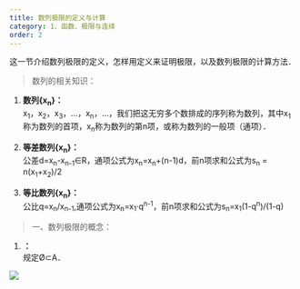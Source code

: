 ```yaml
---
title: 数列极限的定义与计算
category: 1、函数、极限与连续
order: 2
---
```


这一节介绍数列极限的定义，怎样用定义来证明极限，以及数列极限的计算方法．

> 数列的相关知识：

1. **数列{x<sub>n</sub>}：**<br/>
    x<sub>1</sub>，x<sub>2</sub>，x<sub>3</sub>，…，x<sub>n</sub>，…，我们把这无穷多个数排成的序列称为数列，其中x<sub>1</sub>称为数列的首项，x<sub>n</sub>称为数列的第n项，或称为数列的一般项（通项）．

2. **等差数列{x<sub>n</sub>}：**<br/>
    公差d=x<sub>n</sub>-x<sub>n-1</sub>∈R，通项公式为x<sub>n</sub>=x<sub>n</sub>+(n-1)d，前n项求和公式为s<sub>n</sub> = n(x<sub>1</sub>+x<sub>2</sub>)/2

3. **等比数列{x<sub>n</sub>}：**<br/>
	公比q=x<sub>n</sub>/x<sub>n-1</sub>,通项公式为x<sub>n</sub>=x<sub>1</sub>·q<sup>n-1</sup>，前n项求和公式为s<sub>n</sub>=x<sub>1</sub>(1-q<sup>n</sup>)/(1-q)

> 一、数列极限的概念：

1. **：**<br/>
    规定Ø⊂A．

	
	

![](//placehold.it/800x600)
